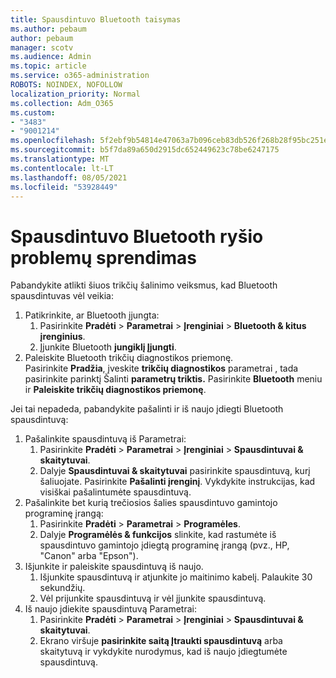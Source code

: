 ```yaml
---
title: Spausdintuvo Bluetooth taisymas
ms.author: pebaum
author: pebaum
manager: scotv
ms.audience: Admin
ms.topic: article
ms.service: o365-administration
ROBOTS: NOINDEX, NOFOLLOW
localization_priority: Normal
ms.collection: Adm_O365
ms.custom:
- "3483"
- "9001214"
ms.openlocfilehash: 5f2ebf9b54814e47063a7b096ceb83db526f268b28f95bc251e31ac717fc6620
ms.sourcegitcommit: b5f7da89a650d2915dc652449623c78be6247175
ms.translationtype: MT
ms.contentlocale: lt-LT
ms.lasthandoff: 08/05/2021
ms.locfileid: "53928449"
---
```

# <a name="fix-bluetooth-printer-connection-issues"></a>Spausdintuvo Bluetooth ryšio problemų sprendimas

Pabandykite atlikti šiuos trikčių šalinimo veiksmus, kad Bluetooth spausdintuvas vėl veikia:


1. Patikrinkite, ar Bluetooth įjungta:
    1. Pasirinkite **Pradėti**  >  **Parametrai**  >  **Įrenginiai**  >  **Bluetooth & kitus įrenginius**.
    2. Įjunkite Bluetooth **jungiklį Įjungti**.
2. Paleiskite Bluetooth trikčių diagnostikos priemonę. <br>
    Pasirinkite **Pradžia**, įveskite **trikčių diagnostikos** parametrai , tada pasirinkite parinktį Šalinti **parametrų triktis.** Pasirinkite **Bluetooth** meniu ir **Paleiskite trikčių diagnostikos priemonę**.

Jei tai nepadeda, pabandykite pašalinti ir iš naujo įdiegti Bluetooth spausdintuvą:

1. Pašalinkite spausdintuvą iš Parametrai:
    1. Pasirinkite **Pradėti**  >  **Parametrai**  >  **Įrenginiai**  >  **Spausdintuvai & skaitytuvai**.
    2. Dalyje **Spausdintuvai & skaitytuvai** pasirinkite spausdintuvą, kurį šaliuojate. Pasirinkite **Pašalinti įrenginį**. Vykdykite instrukcijas, kad visiškai pašalintumėte spausdintuvą.
2. Pašalinkite bet kurią trečiosios šalies spausdintuvo gamintojo programinę įrangą:
    1. Pasirinkite **Pradėti**  >  **Parametrai**  >  **Programėles**.
    2. Dalyje **Programėlės & funkcijos** slinkite, kad rastumėte iš spausdintuvo gamintojo įdiegtą programinę įrangą (pvz., HP, "Canon" arba "Epson").
3. Išjunkite ir paleiskite spausdintuvą iš naujo.
   1. Išjunkite spausdintuvą ir atjunkite jo maitinimo kabelį. Palaukite 30 sekundžių. 
   2. Vėl prijunkite spausdintuvą ir vėl įjunkite spausdintuvą.
4. Iš naujo įdiekite spausdintuvą Parametrai:
    1. Pasirinkite **Pradėti**  >  **Parametrai**  >  **Įrenginiai**  >  **Spausdintuvai & skaitytuvai**.
    2. Ekrano viršuje **pasirinkite saitą Įtraukti spausdintuvą** arba skaitytuvą ir vykdykite nurodymus, kad iš naujo įdiegtumėte spausdintuvą.
